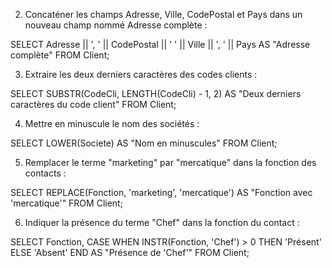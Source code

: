 2. Concaténer les champs Adresse, Ville, CodePostal et Pays dans un nouveau champ nommé Adresse complète :

SELECT Adresse || ', ' || CodePostal || ' ' || Ville || ', ' || Pays AS "Adresse complète"
FROM Client;

3. Extraire les deux derniers caractères des codes clients :

SELECT SUBSTR(CodeCli, LENGTH(CodeCli) - 1, 2) AS "Deux derniers caractères du code client"
FROM Client;

4. Mettre en minuscule le nom des sociétés :

SELECT LOWER(Societe) AS "Nom en minuscules"
FROM Client;

5. Remplacer le terme "marketing" par "mercatique" dans la fonction des contacts :

SELECT REPLACE(Fonction, 'marketing', 'mercatique') AS "Fonction avec 'mercatique'"
FROM Client;

6. Indiquer la présence du terme "Chef" dans la fonction du contact :

SELECT Fonction,
       CASE WHEN INSTR(Fonction, 'Chef') > 0 THEN 'Présent' ELSE 'Absent' END AS "Présence de 'Chef'"
FROM Client;

